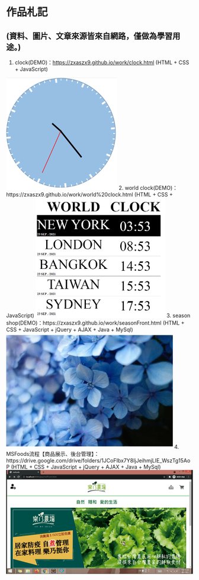 # 作品札記  
## (資料、圖片、文章來源皆來自網路，僅做為學習用途。)
1. clock(DEMO)：https://zxaszx9.github.io/work/clock.html  (HTML + CSS + JavaScript)  
  <img alt="clock" width="300" src="https://github.com/zxaszx9/work/blob/gh-pages/img/season/Clock.png">
2. world clock(DEMO)：https://zxaszx9.github.io/work/world%20clock.html  (HTML + CSS + JavaScript)  
   <img alt="WorldClock" width="350" src="https://github.com/zxaszx9/work/blob/gh-pages/img/season/WorldClock.png">
3. season shop(DEMO)：https://zxaszx9.github.io/work/seasonFront.html  (HTML + CSS + JavaScript + jQuery + AJAX + Java + MySql)  
   <img alt="seasonshop" width="450" src="https://github.com/zxaszx9/work/blob/gh-pages/img/season/seasonshop.gif">
4. MSFoods流程【商品展示、後台管理】：https://drive.google.com/drive/folders/1JCoFIbx7Y8IjJeihmjLIE_WszTg15AoP  (HTML + CSS + JavaScript + jQuery + AJAX + Java + MySql)  
   <img alt="MSFoods" width="650" src="https://github.com/zxaszx9/work/blob/gh-pages/img/season/MSFoods.gif">
   

